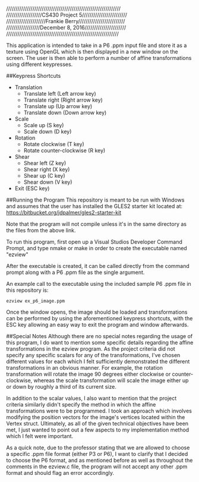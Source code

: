 /////////////////////////////////////////////////////////////  
///////////////////CS430 Project 5////////////////////////  
/////////////////////Frankie Berry/////////////////////////  
//////////////////December 8, 2016//////////////////////  
////////////////////////////////////////////////////////////

This application is intended to take in a P6 .ppm input file and store it as a texture using OpenGL which is then displayed in a new window on the screen. The user is then able to perform a number of affine transformations using different keypresses.

##Keypress Shortcuts
* Translation
  - Translate left (Left arrow key)
  - Translate right (Right arrow key)
  - Translate up (Up arrow key)
  - Translate down (Down arrow key)
* Scale
  - Scale up (S key)
  - Scale down (D key)
* Rotation
  - Rotate clockwise (T key)
  - Rotate counter-clockwise (R key)
* Shear
  - Shear left (Z key)
  - Shear right (X key)
  - Shear up (C key)
  - Shear down (V key)
* Exit (ESC key)

##Running the Program
  This repository is meant to be run with Windows and assumes that the user has installed the GLES2 starter kit located at: https://bitbucket.org/jdpalmer/gles2-starter-kit

  Note that the program will not compile unless it's in the same directory as the files from the above link.

  To run this program, first open up a Visual Studios Developer Command Prompt, and type nmake or make in order to create the executable named "ezview"

  After the executable is created, it can be called directly from the command prompt along with a P6 .ppm file as the single argument.
  
  An example call to the executable using the included sample P6 .ppm file in this repository is:
```
ezview ex_p6_image.ppm
```
  Once the window opens, the image should be loaded and transformations can be performed by using the aforementioned keypress shortcuts, with the ESC key allowing an easy way to exit the program and window afterwards.

##Special Notes
Although there are no special notes regarding the usage of this program, I do want to mention some specific details regarding the affine transformations in the ezview program. As the project criteria did not specify any specific scalars for any of the transformations, I've chosen different values for each which I felt sufficiently demonstrated the different transformations in an obvious manner. For example, the rotation transformation will rotate the image 90 degrees either clockwise or counter-clockwise, whereas the scale transformation will scale the image either up or down by roughly a third of its current size.

In addition to the scalar values, I also want to mention that the project criteria similarly didn't specify the method in which the affine transformations were to be programmed. I took an approach which involves modifying the position vectors for the image's vertices located within the Vertex struct. Ultimately, as all of the given technical objectives have been met, I just wanted to point out a few aspects to my implementation method which I felt were important.

As a quick note, due to the professor stating that we are allowed to choose a specific .ppm file format (either P3 or P6), I want to clarify that I decided to choose the P6 format, and as mentioned before as well as throughout the comments in the ezview.c file, the program will not accept any other .ppm format and should flag an error accordingly.
